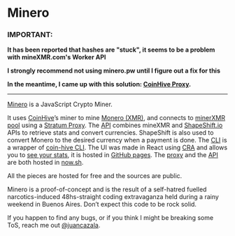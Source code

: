 # Minero

### IMPORTANT:

**It has been reported that hashes are "stuck", it seems to be a problem with mineXMR.com's Worker API**

**I strongly recommend not using minero.pw until I figure out a fix for this**

**In the meantime, I came up with this solution: [CoinHive Proxy](https://coinhive-proxy.party).**

----

[Minero](https://minero.pw) is a JavaScript Crypto Miner. 

It uses [CoinHive](https://coinhive.com)’s miner to mine [Monero (XMR)](https://getmonero.com), and connects to [minerXMR pool](https://minexmr.com) using a [Stratum Proxy](https://github.com/cazala/coin-hive-stratum). The [API](https://minero-api-01.now.sh/_src) combines mineXMR and [ShapeShift.io](https://shapeshift.io) APIs to retrieve stats and convert currencies. ShapeShift is also used to convert Monero to the desired currency when a payment is done. The [CLI](https://npmjs.org/package/minero) is a wrapper of [coin-hive CLI](https://github.com/cazala/coin-hive). The UI was made in React using [CRA](https://github.com/facebookincubator/create-react-app) and allows you to [see your stats](https://minero.pw/#/currencies/BTC/addresses/176sh81PQupUsFyX6hNL2PTYydSuL7Wu73), it is hosted in [GitHub pages](https://github.com/mineropw/mineropw.github.io). The [proxy](https://minero-proxy-01.now.sh/_src) and the [API](https://minero-api-01.now.sh/_src) are both hosted in [now.sh](https://zeit.co/now).

All the pieces are hosted for free and the sources are public.

Minero is a proof-of-concept and is the result of a self-hatred fuelled narcotics-induced 48hs-straight coding extravaganza held during a rainy weekend in Buenos Aires. Don’t expect this code to be rock solid.

If you happen to find any bugs, or if you think I might be breaking some ToS, reach me out [@juancazala](https://twitter.com/juancazala).
